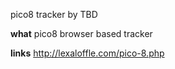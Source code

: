 pico8 tracker by TBD

**what**
pico8 browser based tracker


**links**
http://lexaloffle.com/pico-8.php